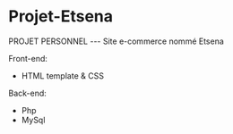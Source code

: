 # Projet-Etsena
PROJET PERSONNEL --- Site e-commerce nommé Etsena

Front-end:
- HTML template & CSS

Back-end:
- Php
- MySql

